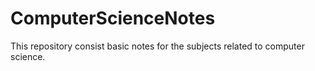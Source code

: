 # ComputerScienceNotes
This repository consist basic notes for the subjects related to computer science.
